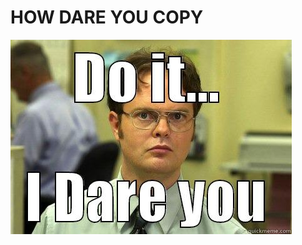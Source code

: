 # HOW DARE YOU COPY
<img src="https://github.com/18520474/AnhAnh/blob/main/Assigment/week_2/RTL/img/how_dare_you.jpeg">